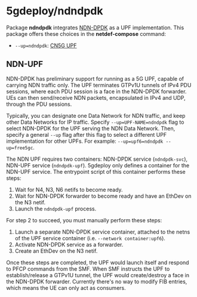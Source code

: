 # 5gdeploy/ndndpdk

Package **ndndpdk** integrates [NDN-DPDK](https://github.com/usnistgov/ndn-dpdk) as a UPF implementation.
This package offers these choices in the **netdef-compose** command:

* `--up=ndndpdk`: [CN5G UPF](https://gitlab.eurecom.fr/oai/cn5g/oai-cn5g-upf)

## NDN-UPF

NDN-DPDK has preliminary support for running as a 5G UPF, capable of carrying NDN traffic only.
The UPF terminates GTPv1U tunnels of IPv4 PDU sessions, where each PDU session is a face in the NDN-DPDK forwarder.
UEs can then send/receive NDN packets, encapsulated in IPv4 and UDP, through the PDU sessions.

Typically, you can designate one Data Network for NDN traffic, and keep other Data Networks for IP traffic.
Specify `--up=UPF-NAME=ndndpdk` flag to select NDN-DPDK for the UPF serving the NDN Data Network.
Then, specify a general `--up` flag after this flag to select a different UPF implementation for other UPFs.
For example: `--up=upf6=ndndpdk --up=free5gc`.

The NDN UPF requires two containers: NDN-DPDK service (`ndndpdk-svc`), NDN-UPF service (`ndndpdk-upf`).
5gdeploy only defines a container for the NDN-UPF service.
The entrypoint script of this container performs these steps:

1. Wait for N4, N3, N6 netifs to become ready.
2. Wait for NDN-DPDK forwarder to become ready and have an EthDev on the N3 netif.
3. Launch the `ndndpdk-upf` process.

For step 2 to succeed, you must manually perform these steps:

1. Launch a separate NDN-DPDK service container, attached to the netns of the UPF service container (i.e. `--network container:upf6`).
2. Activate NDN-DPDK service as a forwarder.
3. Create an EthDev on the N3 netif.

Once these steps are completed, the UPF would launch itself and respond to PFCP commands from the SMF.
When SMF instructs the UPF to establish/release a GTPv1U tunnel, the UPF would create/destroy a face in the NDN-DPDK forwarder.
Currently there's no way to modify FIB entries, which means the UE can only act as consumers.
